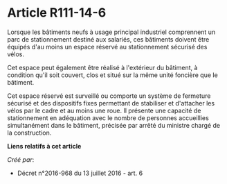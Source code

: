 # Article R111-14-6

Lorsque  les bâtiments neufs à usage principal industriel comprennent un parc de  stationnement destiné aux salariés, ces
bâtiments doivent être équipés  d'au moins un espace réservé au stationnement sécurisé des vélos. 

Cet espace peut également être réalisé à l'extérieur du bâtiment, à  condition qu'il soit couvert, clos et situé sur la même
unité foncière  que le bâtiment. 

Cet espace réservé est surveillé  ou comporte un système de fermeture sécurisé et des dispositifs fixes  permettant de
stabiliser et d'attacher les vélos par le cadre et au  moins une roue. Il présente une capacité de stationnement en
adéquation  avec le nombre de personnes accueillies simultanément dans le bâtiment,  précisée par arrêté du ministre chargé
de la construction.

**Liens relatifs à cet article**

_Créé par_:

  - Décret n°2016-968 du 13 juillet 2016 - art. 6
